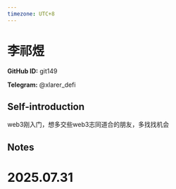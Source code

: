 ```yaml
---
timezone: UTC+8
---
```


# 李祁煜

**GitHub ID:** git149

**Telegram:** @xlarer_defi

## Self-introduction

web3刚入门，想多交些web3志同道合的朋友，多找找机会

## Notes

<!-- Content_START -->

# 2025.07.31


<!-- Content_END -->
